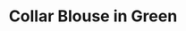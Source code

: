 ---
title: Collar Blouse in Green
price: 5,000
description: Made of soft and natural nude cotton fabric, which feels really nice on your skin. Loose silhouette gives comfort and freedom of movement. The collar has a button closure on the back. And, here is your part of design – a transparent chest pocket, which you fill with whatever you want.
composition: 90% cotton, 10% polyester
sizes: Available in two sizes (S, M)
---